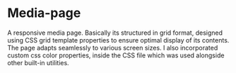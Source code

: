 # Media-page
A responsive media page. Basically its structured in grid format, designed using CSS grid template properties to ensure optimal display of its contents. The page adapts seamlessly to various screen sizes. I also incorporated custom css color properties, inside the CSS file which was used alongside other built-in utilities.
